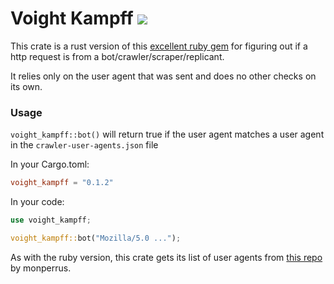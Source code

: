 # Voight Kampff [![](http://meritbadge.herokuapp.com/voight_kampff)](https://crates.io/crates/voight_kampff)

This crate is a rust version of this [excellent ruby gem](https://github.com/biola/Voight-Kampff) for figuring out if a http request is from a bot/crawler/scraper/replicant. 

It relies only on the user agent that was sent and does no other checks on its own. 

### Usage
`voight_kampff::bot()` will return true if the user agent matches a user agent in the `crawler-user-agents.json` file


In your Cargo.toml: 
```toml
voight_kampff = "0.1.2"
```

In your code: 
```rust
use voight_kampff;

voight_kampff::bot("Mozilla/5.0 ...");
```

As with the ruby version, this crate gets its list of user agents from [this repo](https://github.com/monperrus/crawler-user-agents) by monperrus.



